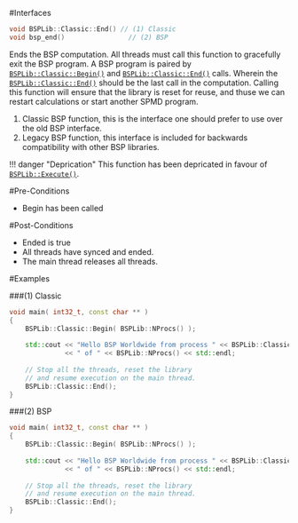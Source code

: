#Interfaces

```cpp
void BSPLib::Classic::End() // (1) Classic
void bsp_end()                // (2) BSP
```

Ends the BSP computation. All threads must call this function to gracefully exit the BSP program. A BSP program is paired by [`BSPLib::Classic::Begin()`](begin.md) 
and [`BSPLib::Classic::End()`](end.md) calls. Wherein the [`BSPLib::Classic::End()`](end.md) should be the last call in the computation. Calling this function
will ensure that the library is reset for reuse, and thuse we can restart calculations or start another SPMD program.

1. Classic BSP function, this is the interface one should prefer to use over the old BSP interface.
2. Legacy BSP function, this interface is included for backwards compatibility with other BSP libraries.

!!! danger "Deprication"
    This function has been depricated in favour of [`BSPLib::Execute()`](execute.md).
 
#Pre-Conditions

 * Begin has been called

#Post-Conditions

 * Ended is true
 * All threads have synced and ended.
 * The main thread releases all threads.
 
#Examples

###(1) Classic

```cpp
void main( int32_t, const char ** )
{        
    BSPLib::Classic::Begin( BSPLib::NProcs() );
    
    std::cout << "Hello BSP Worldwide from process " << BSPLib::Classic::ProcId() 
              << " of " << BSPLib::NProcs() << std::endl;
    
    // Stop all the threads, reset the library
    // and resume execution on the main thread.
    BSPLib::Classic::End();
}
```

###(2) BSP

```cpp
void main( int32_t, const char ** )
{
    BSPLib::Classic::Begin( BSPLib::NProcs() );
    
    std::cout << "Hello BSP Worldwide from process " << BSPLib::Classic::ProcId() 
              << " of " << BSPLib::NProcs() << std::endl;
    
    // Stop all the threads, reset the library
    // and resume execution on the main thread.
    BSPLib::Classic::End();
}
```